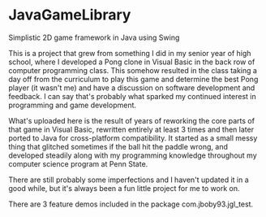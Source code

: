 # JavaGameLibrary
Simplistic 2D game framework in Java using Swing

This is a project that grew from something I did in my senior year of high school, where I developed a Pong clone in Visual Basic in the back row of computer programming class.  This somehow resulted in the class taking a day off from the curriculum to play this game and determine the best Pong player (it wasn't me) and have a discussion on software development and feedback.  I can say that's probably what sparked my continued interest in programming and game development.

What's uploaded here is the result of years of reworking the core parts of that game in Visual Basic, rewritten entirely at least 3 times and then later ported to Java for cross-platform compatibility.  It started as a small messy thing that glitched sometimes if the ball hit the paddle wrong, and developed steadily along with my programming knowledge throughout my computer science program at Penn State.

There are still probably some imperfections and I haven't updated it in a good while, but it's always been a fun little project for me to work on.

There are 3 feature demos included in the package com.jboby93.jgl_test.

